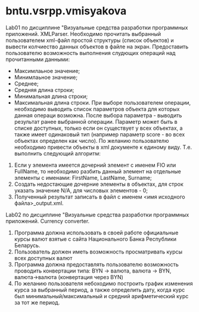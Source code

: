 # bntu.vsrpp.vmisyakova
Lab01 по дисциплине "Визуальные средства разработки программных приложений. XMLParser.
Необходимо прочитать выбранный пользователем xml-файл простой структуры (список объектов) и вывести колчиество данных объектов в файле на экран. Предоставить пользователю возможность выполнения слудющих операций над прочитанными данными:
-	Максимлаьное значение;
-	Минимлаьное значение;
-	Среднее;
-	Средняя длина строки;
-	Минимальная длина строки;
-	Максимальная длина строки.
При выборе пользователем операции, необходимо выводить список параметров объекта для которых данная операци возможна. После выбора параметра - выводить результат ранее выбранной операции. Параметр может быть в списке доступных, только если он существует у всех объектах, а также имеет одинаковый тип (например параметр score - во всех объектах определен как число). По желанию пользователю необходимо привести объекты в xml документе к единому виду. Т.е. выполнить следующий алгоритм:
1.	Если у элемента имеется дочерний элемент с именем FIO или FullName, то необходимо разбить данный элемент на отдельные элементы с именами: FirstName, LastName, Surname;
2.	Создать недостающие дочерние элементы в объектах, для строк указать значение N/A, для числовых элементов - 0;
3.	Полученный результат записать в файл с именем <имя исходного файла>_output.xml.

Lab02 по дисциплине "Визуальные средства разработки программных приложений. Currency converter.
1.	Программа должна использовать в своей работе официальные курсы валют взятые с сайта Национального Банка Республики Беларусь.
2.	Пользователь должен иметь возможность просматривать курсы всех доступных валют
3.	Программа должна предоставлять пользователю возможность проводить конвертации типа: BYN -> валюта, валюта -> BYN, валюта->валюта (конвертация через BYN)
4.	По желанию пользователя небоходимо построить график изменения курса за выбранный период, а также определить дату, когда курс был минимальный/максимальный и средний арифметический курс за тот же период.




